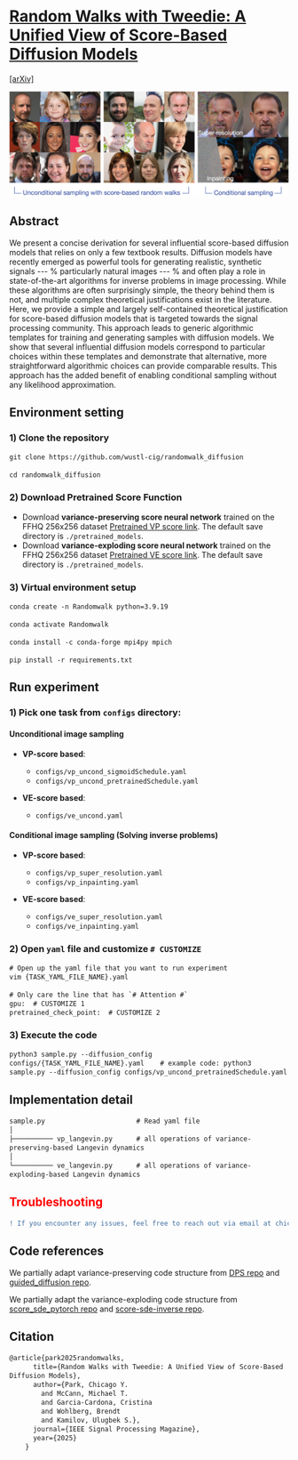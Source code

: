 # [Random Walks with Tweedie: A Unified View of Score-Based Diffusion Models](https://arxiv.org/abs/2411.18702)

[[arXiv]](https://arxiv.org/abs/2411.18702)

<!-- ![result-gif1](./figures/thumbnail.gif) -->
<!-- <img src="./figures/thumbnail.gif" autoplay="false" loop="false"> -->
<!--
![result-gif1](./figures/inpainting.gif)
![result-git2](./figures/super_resolution.gif)
-->
![cover-img](./figures/cover.png)

## Abstract
We present a concise derivation for several influential score-based diffusion models
that relies on only a few textbook results.
Diffusion models have recently emerged as powerful tools for generating realistic, synthetic signals --- %
particularly natural images --- %
and often play a role in state-of-the-art algorithms for inverse problems in image processing.
While these algorithms are often surprisingly simple,
the theory behind them is not,
and multiple complex theoretical justifications exist in the literature.
Here,
we provide a simple and largely self-contained theoretical justification
for score-based diffusion models that is targeted towards the signal processing community.
This approach leads to generic algorithmic templates for training and generating samples with diffusion models.
We show that several influential diffusion models correspond to particular choices within these templates and demonstrate that alternative, more straightforward algorithmic choices can provide comparable results.
This approach has the added benefit of enabling conditional sampling without any likelihood approximation.


## Environment setting

### 1) Clone the repository
```
git clone https://github.com/wustl-cig/randomwalk_diffusion

cd randomwalk_diffusion
```

### 2) Download Pretrained Score Function

- Download **variance-preserving score neural network** trained on the FFHQ 256x256 dataset [Pretrained VP score link](https://drive.google.com/drive/folders/1jElnRoFv7b31fG0v6pTSQkelbSX3xGZh). The default save directory is `./pretrained_models`.
- Download **variance-exploding score neural network** trained on the FFHQ 256x256 dataset [Pretrained VE score link](https://drive.google.com/drive/folders/1-2tUJ3tOU2AruyMYPB33x1aWVOQMSygM). The default save directory is `./pretrained_models`.


### 3) Virtual environment setup
```
conda create -n Randomwalk python=3.9.19

conda activate Randomwalk

conda install -c conda-forge mpi4py mpich

pip install -r requirements.txt
```

## Run experiment

### 1) Pick one task from `configs` directory:

#### Unconditional image sampling

- **VP-score based**:
  - `configs/vp_uncond_sigmoidSchedule.yaml`
  - `configs/vp_uncond_pretrainedSchedule.yaml`

- **VE-score based**:
  - `configs/ve_uncond.yaml`

#### Conditional image sampling (Solving inverse problems)

- **VP-score based**:
  - `configs/vp_super_resolution.yaml`
  - `configs/vp_inpainting.yaml`

- **VE-score based**:
  - `configs/ve_super_resolution.yaml`
  - `configs/ve_inpainting.yaml`


### 2) Open `yaml` file and customize `# CUSTOMIZE`

```
# Open up the yaml file that you want to run experiment
vim {TASK_YAML_FILE_NAME}.yaml

# Only care the line that has `# Attention #`
gpu:  # CUSTOMIZE 1
pretrained_check_point:  # CUSTOMIZE 2
```

### 3) Execute the code
```
python3 sample.py --diffusion_config configs/{TASK_YAML_FILE_NAME}.yaml    # example code: python3 sample.py --diffusion_config configs/vp_uncond_pretrainedSchedule.yaml
```

## Implementation detail

```
sample.py                       # Read yaml file
│   
├────────── vp_langevin.py      # all operations of variance-preserving-based Langevin dynamics
│   
└────────── ve_langevin.py      # all operations of variance-exploding-based Langevin dynamics
```

<!--
## Implementation detail

- **`sample.py`**: This Python file reads the user's task configuration file path and performs the necessary setup for the desired experiment.

- **`guided_diffusion/gaussian_diffusion.py`**: This file is where all VP-related computations are done. Please check out function `vp_langevin_sampling`.

- **`score_sde_inverse/score_inverse/sampling/ve_sampler.py`**: This file is where all VE-related computations are done. Please check out function `ve_langevin_sampling` and `ve_sampler` for implementation detail.
-->

<h2 style="color:red;">Troubleshooting</h2>

```diff
! If you encounter any issues, feel free to reach out via email at chicago@wustl.edu. 
```



## Code references

We partially adapt variance-preserving code structure from [DPS repo](https://github.com/DPS2022/diffusion-posterior-sampling?tab=readme-ov-file) and [guided_diffusion repo](https://github.com/openai/guided-diffusion).

We partially adapt the variance-exploding code structure from [score_sde_pytorch repo](https://github.com/yang-song/score_sde_pytorch) and [score-sde-inverse repo](https://github.com/andylolu2/score-sde-inverse).

## Citation

```
@article{park2025randomwalks,
	  title={Random Walks with Tweedie: A Unified View of Score-Based Diffusion Models},
	  author={Park, Chicago Y.
		and McCann, Michael T.
		and Garcia-Cardona, Cristina
		and Wohlberg, Brendt
		and Kamilov, Ulugbek S.},
	  journal={IEEE Signal Processing Magazine},
	  year={2025}
	}
```

